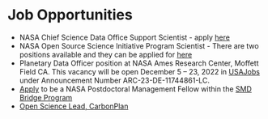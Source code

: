 # Job Opportunities

- NASA Chief Science Data Office Support Scientist - apply [here](https://recruiting.adp.com/srccar/public/RTI.home?c=1206101&d=ExternalCareerSite#/)
- NASA Open Source Science Initiative Program Scientist - There are two positions available and they can be applied for [here](https://recruiting.adp.com/srccar/public/RTI.home?c=1206101&d=ExternalCareerSite&r=5000875353100#/)
- Planetary Data Officer position at NASA Ames Research Center, Moffett Field CA. This vacancy will be open December 5 – 23, 2022 in [USAJobs](https://usajobs.gov) under Announcement Number ARC-23-DE-11744861-LC.
- [Apply](https://t.co/X8DSfD2z4x) to be a NASA Postdoctoral Management Fellow within the [SMD Bridge Program](https://science.nasa.gov/smd-bridge-program)
- [Open Science Lead, CarbonPlan](https://apply.workable.com/carbonplan/j/61E1AC0C31/)
